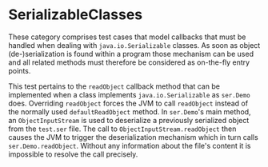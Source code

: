 # SerializableClasses
These category comprises test cases that model callbacks that must be handled when dealing with 
```java.io.Serializable``` classes. As soon as object (de-)serialization is found within a program
those mechanism can be used and all related methods must therefore be considered as on-the-fly
entry points.

[//]: # (MAIN: ser.Demo)
This test pertains to the ```readObject``` callback method that can be implemented when a class
implements ```java.io.Serializable``` as ```ser.Demo``` does. Overriding ```readObject``` forces
the JVM to call ```readObject``` instead of the normally used ```defaultReadObject``` method. In
```ser.Demo```'s main method, an ```ObjectInputStream``` is used to deserialize a previously
serialized object from the ```test.ser``` file. The call to ```ObjectInputStream.readObject``` then
causes the JVM to trigger the deserialization mechanism which in turn calls ```ser.Demo.readObject```.
Without any information about the file's content it is impossible to resolve the call precisely.
